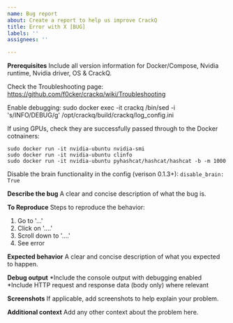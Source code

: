 ```yaml
---
name: Bug report
about: Create a report to help us improve CrackQ
title: Error with X [BUG]
labels: ''
assignees: ''

---
```


**Prerequisites**
Include all version information for Docker/Compose, Nvidia runtime, Nvidia driver, OS & CrackQ.

Check the Troubleshooting page:
https://github.com/f0cker/crackq/wiki/Troubleshooting

Enable debugging:
sudo docker exec -it crackq /bin/sed -i 's/INFO/DEBUG/g' /opt/crackq/build/crackq/log_config.ini

If using GPUs, check they are successfully passed through to the Docker cotnainers:
```
sudo docker run -it nvidia-ubuntu nvidia-smi
sudo docker run -it nvidia-ubuntu clinfo
sudo docker run -it nvidia-ubuntu pyhashcat/hashcat/hashcat -b -m 1000
```

Disable the brain functionality in the config (verison 0.1.3+):
```disable_brain: True```


**Describe the bug**
A clear and concise description of what the bug is.

**To Reproduce**
Steps to reproduce the behavior:
1. Go to '...'
2. Click on '....'
3. Scroll down to '....'
4. See error

**Expected behavior**
A clear and concise description of what you expected to happen.

**Debug output**
*Include the console output with debugging enabled
*Include HTTP request and response data (body only) where relevant

**Screenshots**
If applicable, add screenshots to help explain your problem.

**Additional context**
Add any other context about the problem here.
